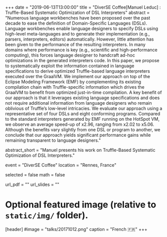 +++
date = "2019-06-13T13:00:00"
title = "DiverSE Coffee[Manuel Leduc] : Truffle-Based Systematic Optimization of DSL Interpreters"
abstract = "Numerous language workbenches have been proposed over the past decade to ease the definition of Domain-Specific Languages (DSLs). Language workbenches enable language designers to specify DSLs using high-level meta-languages and to generate their implementation (e.g., parsers, interpreters, editors) automatically. However, little attention has been given to the performance of the resulting interpreters.
In many domains where performance is key (e.g., scientific and high-performance computing), this forces language designer to handcraft ad-hoc optimizations in the generated interpreters code. In this paper, we propose to systematically exploit the information contained in language specifications to derive optimized Truffle-based language interpreters executed over the GraalVM. We implement our approach on top of the Eclipse Modeling Framework (EMF) by complementing its existing compilation chain with Truffle-specific information which drives the GraalVM to benefit from optimized just-in-time compilation. A key benefit of our approach is that it leverages existing language specifications and does not require additional information from language designers who remain oblivious of Truffle’s low-level intricacies. We evaluate our approach using a representative set of four DSLs and eight conforming programs. Compared to the standard interpreters generated by EMF running on the HotSpot VM, we observe an average speed-up of x2.96, ranging from x2.02 to x5.06. Although the benefits vary slightly from one DSL or program to another, we conclude that our approach yields significant performance gains while remaining transparent to language designers."

abstract_short = "Manuel presents his work on Truffle-Based Systematic Optimization of DSL Interpreters."

event = "DiverSE Coffee"
location = "Rennes, France"

selected = false
math = false

url_pdf = ""
url_slides = ""

# Optional featured image (relative to `static/img/` folder).
[header]
#image = "talks/20171012.png"
caption = "French :fr:"
+++

